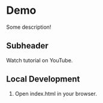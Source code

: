 # Demo 

Some description!

## Subheader

Watch tutorial on YouTube.

## Local Development 

1. Open index.html in your browser.